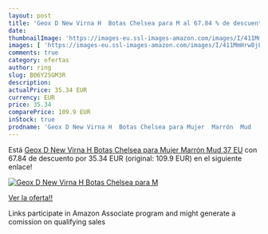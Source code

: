 ```yaml
---
layout: post
title: 'Geox D New Virna H  Botas Chelsea para M al 67.84 % de descuento'
date: 
thumbnailImage: 'https://images-eu.ssl-images-amazon.com/images/I/411MmHrw8jL._SL200_.jpg'
images: [ 'https://images-eu.ssl-images-amazon.com/images/I/411MmHrw8jL._SL200_.jpg' ]
comments: true
category: ofertas
author: ring
slug: B06Y2SGM3R
description:
actualPrice: 35.34 EUR
currency: EUR
price: 35.34
comparePrice: 109.9 EUR
inStock: true
prodname: 'Geox D New Virna H  Botas Chelsea para Mujer  Marrón  Mud   37 EU'
---
```


Está [Geox D New Virna H  Botas Chelsea para Mujer  Marrón  Mud   37 EU](https://www.amazon.es/dp/B06Y2SGM3R/?tag=tolees-21) con 67.84 de descuento por 35.34 EUR (original: 109.9 EUR) en el siguiente enlace!

[![Geox D New Virna H  Botas Chelsea para M](https://images-eu.ssl-images-amazon.com/images/I/411MmHrw8jL._SL200_.jpg)](https://www.amazon.es/dp/B06Y2SGM3R/?tag=tolees-21)

[Ver la oferta!!](https://www.amazon.es/dp/B06Y2SGM3R/?tag=tolees-21)

Links participate in Amazon Associate program and might generate a comission on qualifying sales


